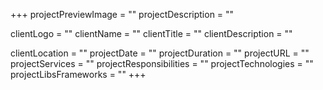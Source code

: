 +++
projectPreviewImage = ""
projectDescription = ""

clientLogo = ""
clientName = ""
clientTitle = ""
clientDescription = ""

clientLocation = ""
projectDate = ""
projectDuration = ""
projectURL = ""
projectServices = ""
projectResponsibilities = ""
projectTechnologies = ""
projectLibsFrameworks = ""
+++